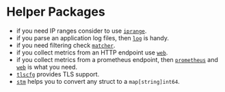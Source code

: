 <!--
title: "Helper Packages"
custom_edit_url: "https://github.com/netdata/netdata/blob/master/src/go/collectors/go.d.plugin/pkg/README.md"
sidebar_label: "Helper Packages"
learn_status: "Published"
learn_rel_path: "Developers/External plugins/go.d.plugin/Helper Packages"
-->

# Helper Packages

- if you need IP ranges consider to
  use [`iprange`](https://github.com/netdata/netdata/blob/master/src/go/collectors/go.d.plugin/pkg/iprange/README.md).
- if you parse an application log files, then [`log`](https://github.com/netdata/netdata/tree/master/src/go/collectors/go.d.plugin/pkg/logs) is
  handy.
- if you need filtering
  check [`matcher`](https://github.com/netdata/netdata/blob/master/src/go/collectors/go.d.plugin/pkg/matcher/README.md).
- if you collect metrics from an HTTP endpoint use [`web`](https://github.com/netdata/netdata/tree/master/src/go/collectors/go.d.plugin/pkg/web).
- if you collect metrics from a prometheus endpoint,
  then [`prometheus`](https://github.com/netdata/netdata/tree/master/src/go/collectors/go.d.plugin/pkg/prometheus)
  and [`web`](https://github.com/netdata/netdata/tree/master/src/go/collectors/go.d.plugin/pkg/web) is what you need.
- [`tlscfg`](https://github.com/netdata/netdata/tree/master/src/go/collectors/go.d.plugin/pkg/tlscfg) provides TLS support.
- [`stm`](https://github.com/netdata/netdata/tree/master/src/go/collectors/go.d.plugin/pkg/stm) helps you to convert any struct to a `map[string]int64`.
